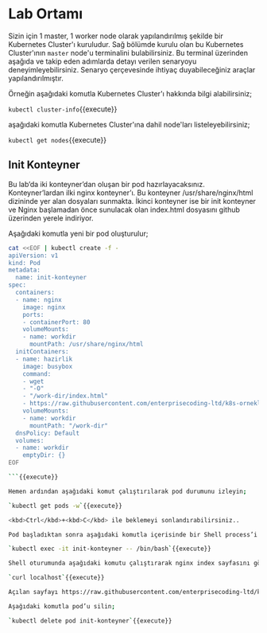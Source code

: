 # Lab Ortamı

Sizin için 1 master, 1 worker node olarak yapılandırılmış şekilde bir Kubernetes Cluster'ı kuruludur. Sağ bölümde kurulu olan bu Kubernetes Cluster'ının `master` node'u terminalini bulabilirsiniz. Bu terminal üzerinden aşağıda ve takip eden adımlarda detayı verilen senaryoyu deneyimleyebilirsiniz. Senaryo çerçevesinde ihtiyaç duyabileceğiniz araçlar yapılandırılmıştır.

Örneğin aşağıdaki komutla Kubernetes Cluster'ı hakkında bilgi alabilirsiniz;

`kubectl cluster-info`{{execute}}

aşağıdaki komutla Kubernetes Cluster'ına dahil node'ları listeleyebilirsiniz;

`kubectl get nodes`{{execute}}

## Init Konteyner

Bu lab’da iki konteyner’dan oluşan bir pod hazırlayacaksınız. Konteyner’lardan ilki nginx konteyner’ı. Bu konteyner /usr/share/nginx/html dizininde yer alan dosyaları sunmakta. İkinci konteyner ise bir init konteyner ve Nginx başlamadan önce sunulacak olan index.html dosyasını github üzerinden yerele indiriyor.

Aşağıdaki komutla yeni bir pod oluşturulur;

```bash
cat <<EOF | kubectl create -f -
apiVersion: v1
kind: Pod
metadata:
  name: init-konteyner
spec:
  containers:
  - name: nginx
    image: nginx
    ports:
    - containerPort: 80
    volumeMounts:
    - name: workdir
      mountPath: /usr/share/nginx/html
  initContainers:
  - name: hazirlik
    image: busybox
    command:
    - wget
    - "-O"
    - "/work-dir/index.html"
    - https://raw.githubusercontent.com/enterprisecoding-ltd/k8s-ornekleri/master/pod/ornek-index.html
    volumeMounts:
    - name: workdir
      mountPath: "/work-dir"
  dnsPolicy: Default
  volumes:
  - name: workdir
    emptyDir: {}
EOF

```{{execute}}

Hemen ardından aşağıdaki komut çalıştırılarak pod durumunu izleyin;

`kubectl get pods -w`{{execute}}

<kbd>Ctrl</kbd>+<kbd>C</kbd> ile beklemeyi sonlandırabilirsiniz..

Pod başladıktan sonra aşağıdaki komutla içerisinde bir Shell process’i başlatın;

`kubectl exec -it init-konteyner -- /bin/bash`{{execute}}

Shell oturumunda aşağıdaki komutu çalıştırarak nginx index sayfasını görüntüleyin;

`curl localhost`{{execute}}

Açılan sayfayı https://raw.githubusercontent.com/enterprisecoding-ltd/k8s-ornekleri/master/pod/ornek-index.html adresindeki dosya ile kıyaslayın.

Aşağıdaki komutla pod’u silin;

`kubectl delete pod init-konteyner`{{execute}}